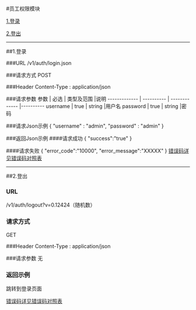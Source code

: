 #员工权限模块 

[1.登录](#1)

[2.登出](#2)

---
##<a id="1">1.登录</a>

###<a id="1.1">URL</a>
/v1/auth/login.json

###<a id="1.2">请求方式</a>
POST

###<a id="1.3">Header</a>
Content-Type : application/json

###<a id="1.4">请求参数</a>
     参数      | 必选 	    | 类型及范围     |说明
-------------  | ---------- | -------------  |---------- 
username      | true	      | string         |用户名
password       | true	      | string         |密码

###<a id="1.5">请求Json示例</a>
	{ 
	  "username" : "admin",
	  "password" : "admin"
	}

###<a id="1.6">返回Json示例</a>
####<a id="1.6.1">请求成功</a>
	{
		"success":"true"
	}

####<a id="1.6.2">请求失败</a>
	{
		"error_code":"10000",
		"error_message":"XXXXX"
	}
[错误码详见错误码对照表](错误码对照表.md)

---
##<a id="2">2.登出</a>

### URL
/v1/auth/logout?v=0.12424（随机数）

### 请求方式
GET

###<a id="1.3">Header</a>
Content-Type : application/json

###<a id="1.4">请求参数</a>
无

### 返回示例
跳转到登录页面

[错误码详见错误码对照表](错误码对照表.md)


